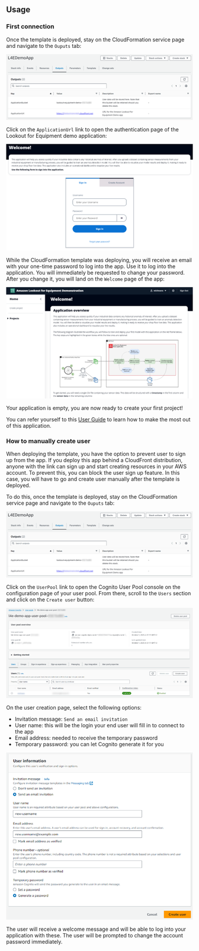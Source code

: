 ## Usage
### First connection
Once the template is deployed, stay on the CloudFormation service page and navigate to the `Ouputs` tab:

<img src="assets/screenshots/install-outputs.png" />

Click on the `ApplicationUrl` link to open the authentication page of the Lookout for Equipment demo application:

<img src="assets/screenshots/login-page.png" />

While the CloudFormation template was deploying, you will receive an email with your one-time password to log into the app. Use it to log into the application. You will immediately be requested to change your password. After you change it, you will land on the `Welcome` page of the app:

<img src="assets/screenshots/welcome-page.png" />

Your application is empty, you are now ready to create your first project!

You can refer yourself to this [User Guide](USER_GUIDE.md) to learn how to make the most out of this application.

<a name="createUser"></a>
### How to manually create user

When deploying the template, you have the option to prevent user to sign up from the app. If you deploy this app behind a CloudFront distribution, anyone with the link can sign up and start creating resources in your AWS account. To prevent this, you can block the
user sign up feature. In this case, you will have to go and create user manually after the template is deployed.

To do this, once the template is deployed, stay on the CloudFormation service page and navigate to the `Ouputs` tab:

<img src="assets/screenshots/install-outputs.png" />

Click on the `UserPool` link to open the Cognito User Pool console on the configuration page of your user pool. From there, scroll to the `Users` section and click on the `Create user` button:

<img src="assets/screenshots/cognito-user-pool.png" />

On the user creation page, select the following options:
* Invitation message: `Send an email invitation`
* User name: this will be the login your end user will fill in to connect to the app
* Email address: needed to receive the temporary password
* Temporary password: you can let Cognito generate it for you

<img src="assets/screenshots/cognito-create-user.png" />

The user will receive a welcome message and will be able to log into your application with these. The user will be prompted to change the account password immediately.